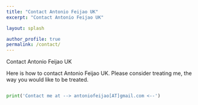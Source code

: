 ```yaml
---
title: "Contact Antonio Feijao UK"
excerpt: "Contact Antonio Feijao UK"

layout: splash

author_profile: true
permalink: /contact/
---
```


Contact Antonio Feijao UK

Here is how to contact Antonio Feijao UK. Please consider treating me, the way you would like to be treated.

```python

print('Contact me at --> antoniofeijao[AT]gmail.com <--')

```
